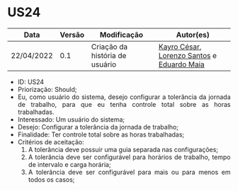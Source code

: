 # US24


|Data | Versão | Modificação | Autor(es)|
| -- | -- | -- | -- |
| 22/04/2022 | 0.1 | Criação da história de usuário | [Kayro César](https://github.com/kayrocesar), [Lorenzo Santos](https://github.com/kayrocesar) e [Eduardo Maia](https://github.com/eduardomr) |


<ul>
<li> ID: US24</li>
<li>Priorização: Should;</li>
<li align="justify">Eu, como usuário do sistema, desejo configurar a tolerância da jornada de trabalho, para que eu tenha controle total sobre as horas trabalhadas.</li>
<li>Interessado: Um usuário do sistema;</li>
<li>Desejo: Configurar a tolerância da jornada de trabalho;</li>
<li>Finalidade: Ter controle total sobre as horas trabalhadas;</li>
<li align="justify"> Critérios de aceitação:
    <ol>
    <li> A tolerância deve possuir uma guia separada nas configurações;</li>
    <li> A tolerância deve ser configurável para horários de trabalho, tempo de intervalo e carga horária;</li>
    <li> A tolerância deve ser configurável para mais ou para menos em todos os casos;</li>
    </ol>

</li>